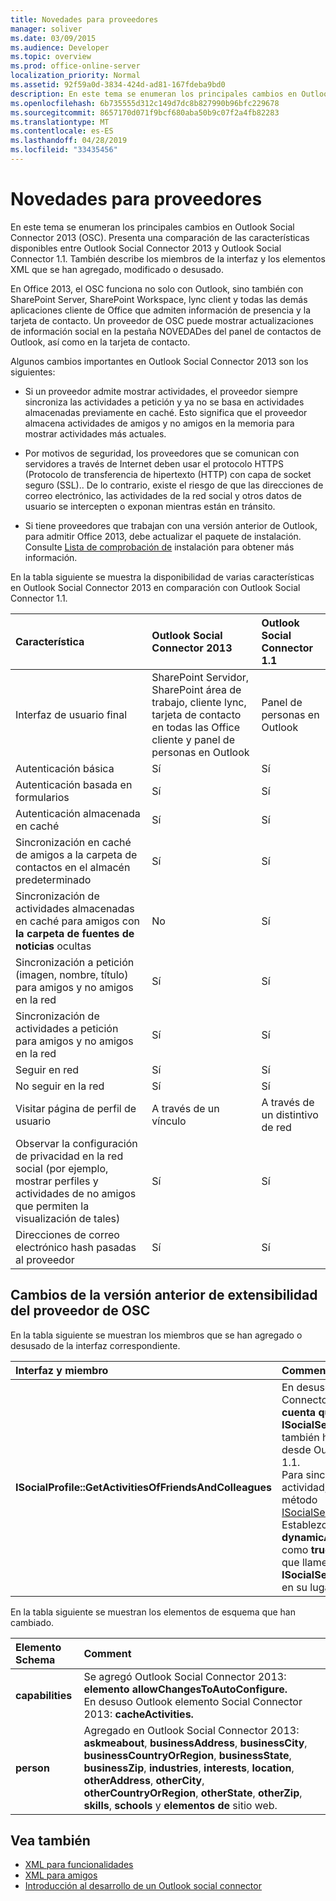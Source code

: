 ```yaml
---
title: Novedades para proveedores
manager: soliver
ms.date: 03/09/2015
ms.audience: Developer
ms.topic: overview
ms.prod: office-online-server
localization_priority: Normal
ms.assetid: 92f59a0d-3834-424d-ad81-167fdeba9bd0
description: En este tema se enumeran los principales cambios en Outlook Social Connector 2013 (OSC). Presenta una comparación de las características disponibles entre Outlook Social Connector 2013 y Outlook Social Connector 1.1.
ms.openlocfilehash: 6b735555d312c149d7dc8b827990b96bfc229678
ms.sourcegitcommit: 8657170d071f9bcf680aba50b9c07f2a4fb82283
ms.translationtype: MT
ms.contentlocale: es-ES
ms.lasthandoff: 04/28/2019
ms.locfileid: "33435456"
---
```

# <a name="whats-new-for-providers"></a>Novedades para proveedores

En este tema se enumeran los principales cambios en Outlook Social Connector 2013 (OSC). Presenta una comparación de las características disponibles entre Outlook Social Connector 2013 y Outlook Social Connector 1.1. También describe los miembros de la interfaz y los elementos XML que se han agregado, modificado o desusado. 
  
En Office 2013, el OSC funciona no solo con Outlook, sino también con SharePoint Server, SharePoint Workspace, lync client y todas las demás aplicaciones cliente de Office que admiten información de presencia y la tarjeta de contacto. Un proveedor de OSC puede  mostrar actualizaciones de información social en la pestaña NOVEDADes del panel de contactos de Outlook, así como en la tarjeta de contacto. 
  
Algunos cambios importantes en Outlook Social Connector 2013 son los siguientes: 
  
- Si un proveedor admite mostrar actividades, el proveedor siempre sincroniza las actividades a petición y ya no se basa en actividades almacenadas previamente en caché. Esto significa que el proveedor almacena actividades de amigos y no amigos en la memoria para mostrar actividades más actuales.
    
- Por motivos de seguridad, los proveedores que se comunican con servidores a través de Internet deben usar el protocolo HTTPS (Protocolo de transferencia de hipertexto (HTTP) con capa de socket seguro (SSL).. De lo contrario, existe el riesgo de que las direcciones de correo electrónico, las actividades de la red social y otros datos de usuario se intercepten o exponan mientras están en tránsito.
    
- Si tiene proveedores que trabajan con una versión anterior de Outlook, para admitir Office 2013, debe actualizar el paquete de instalación. Consulte [Lista de comprobación de](installation-checklist.md) instalación para obtener más información. 
    
En la tabla siguiente se muestra la disponibilidad de varias características en Outlook Social Connector 2013 en comparación con Outlook Social Connector 1.1.
  
|**Característica**|**Outlook Social Connector 2013**|**Outlook Social Connector 1.1**|
|:-----|:-----|:-----|
|Interfaz de usuario final  <br/> |SharePoint Servidor, SharePoint área de trabajo, cliente lync, tarjeta de contacto en todas las Office cliente y panel de personas en Outlook  <br/> |Panel de personas en Outlook  <br/> |
|Autenticación básica  <br/> |Sí  <br/> |Sí  <br/> |
|Autenticación basada en formularios  <br/> |Sí  <br/> |Sí  <br/> |
|Autenticación almacenada en caché  <br/> |Sí  <br/> |Sí  <br/> |
|Sincronización en caché de amigos a la carpeta de contactos en el almacén predeterminado  <br/> |Sí  <br/> |Sí  <br/> |
|Sincronización de actividades almacenadas en caché para amigos con **la carpeta de fuentes de noticias** ocultas  <br/> |No  <br/> |Sí  <br/> |
|Sincronización a petición (imagen, nombre, título) para amigos y no amigos en la red  <br/> |Sí  <br/> |Sí  <br/> |
|Sincronización de actividades a petición para amigos y no amigos en la red  <br/> |Sí  <br/> |Sí  <br/> |
|Seguir en red  <br/> |Sí  <br/> |Sí  <br/> |
|No seguir en la red  <br/> |Sí  <br/> |Sí  <br/> |
|Visitar página de perfil de usuario  <br/> |A través de un vínculo  <br/> |A través de un distintivo de red  <br/> |
|Observar la configuración de privacidad en la red social (por ejemplo, mostrar perfiles y actividades de no amigos que permiten la visualización de tales)  <br/> |Sí  <br/> |Sí  <br/> |
|Direcciones de correo electrónico hash pasadas al proveedor  <br/> |Sí  <br/> |Sí  <br/> |

<a name="OlSocialConnector_Changes"> </a>

## <a name="changes-from-the-previous-version-of-osc-provider-extensibility"></a>Cambios de la versión anterior de extensibilidad del proveedor de OSC

En la tabla siguiente se muestran los miembros que se han agregado o desusado de la interfaz correspondiente.
  
|**Interfaz y miembro**|**Comment**|
|:-----|:-----|
|**ISocialProfile::GetActivitiesOfFriendsAndColleagues** <br/> |En desuso Outlook Social Connector 2013. Tenga en **cuenta que ISocialSession::GetActivities** también ha quedado en desuso desde Outlook Social Connector 1.1.  <br/> Para sincronizar fuentes de actividad, debe implementar el método [ISocialSession2::GetActivitiesEx.](isocialsession2-getactivitiesex.md) Establezca **dynamicActivitiesLookupEx** como **true**, lo que pedirá al OSC que llame a **ISocialSession2::GetActivitiesEx** en su lugar.  <br/> |
   
En la tabla siguiente se muestran los elementos de esquema que han cambiado.
  
|**Elemento Schema**|**Comment**|
|:-----|:-----|
|**capabilities** <br/> |Se agregó Outlook Social Connector 2013: **elemento allowChangesToAutoConfigure.**  <br/> En desuso Outlook elemento Social Connector 2013: **cacheActivities.**  <br/> |
|**person** <br/> |Agregado en Outlook Social Connector 2013: **askmeabout**, **businessAddress**, **businessCity**, **businessCountryOrRegion**, **businessState**, **businessZip**, **industries**, **interests**, **location**, **otherAddress**, **otherCity**, **otherCountryOrRegion**, **otherState**, **otherZip**, **skills**, **schools** y **elementos de** sitio web.  <br/> |
   
## <a name="see-also"></a>Vea también

- [XML para funcionalidades](xml-for-capabilities.md)
- [XML para amigos](xml-for-friends.md)
- [Introducción al desarrollo de un Outlook social connector](getting-started-with-developing-an-outlook-social-connector-provider.md)

